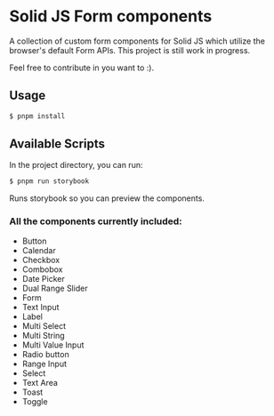 # Solid JS Form components

A collection of custom form components for Solid JS which utilize the browser's default Form APIs. This project is still work in progress.

Feel free to contribute in you want to :).

## Usage

```bash
$ pnpm install
```

## Available Scripts

In the project directory, you can run:

```bash
$ pnpm run storybook
```

Runs storybook so you can preview the components.<br>

### All the components currently included:

- Button
- Calendar
- Checkbox
- Combobox
- Date Picker
- Dual Range Slider
- Form
- Text Input
- Label
- Multi Select
- Multi String
- Multi Value Input
- Radio button
- Range Input
- Select
- Text Area
- Toast
- Toggle
